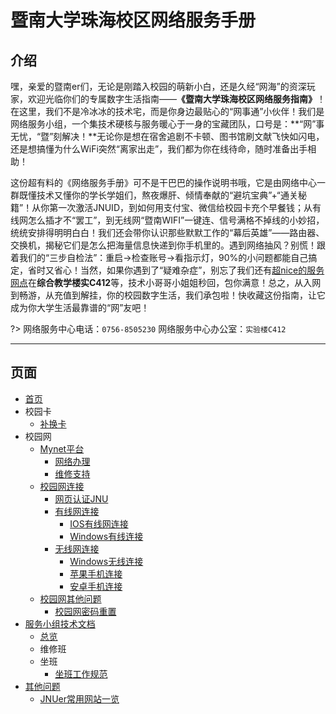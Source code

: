 # 暨南大学珠海校区网络服务手册

## 介绍
嘿，亲爱的暨南er们，无论是刚踏入校园的萌新小白，还是久经“网海”的资深玩家，欢迎光临你们的专属数字生活指南——**《暨南大学珠海校区网络服务指南》**！在这里，我们不是冷冰冰的技术宅，而是你身边最贴心的“网事通”小伙伴！我们是网络服务小组，一个集技术硬核与服务暖心于一身的宝藏团队，口号是：**“网”事无忧，“暨”刻解决！**无论你是想在宿舍追剧不卡顿、图书馆刷文献飞快如闪电，还是想搞懂为什么WiFi突然“离家出走”，我们都为你在线待命，随时准备出手相助！

这份超有料的《网络服务手册》可不是干巴巴的操作说明书哦，它是由网络中心一群既懂技术又懂你的学长学姐们，熬夜爆肝、倾情奉献的“避坑宝典”+“通关秘籍”！从你第一次激活JNUID，到如何用支付宝、微信给校园卡充个早餐钱；从有线网怎么插才不“罢工”，到无线网“暨南WIFI”一键连、信号满格不掉线的小妙招，统统安排得明明白白！我们还会带你认识那些默默工作的“幕后英雄”——路由器、交换机，揭秘它们是怎么把海量信息快递到你手机里的。遇到网络抽风？别慌！跟着我们的“三步自检法”：重启→检查账号→看指示灯，90%的小问题都能自己搞定，省时又省心！当然，如果你遇到了“疑难杂症”，别忘了我们还有[超nice的服务网点](https://mynet.jnu.edu.cn)在**综合教学楼实C412**等，技术小哥哥小姐姐秒回，包你满意！总之，从入网到畅游，从充值到解挂，你的校园数字生活，我们承包啦！快收藏这份指南，让它成为你大学生活最靠谱的“网”友吧！


?> 网络服务中心电话：`0756-8505230`
网络服务中心办公室：`实验楼C412`

---

## 页面
- [首页](/)
- 校园卡
  - [补换卡](校园卡/补换卡.md)
- 校园网
  - [Mynet平台](校园网/mynet.md)
    - [网络办理](校园网/Mynet平台/网络办理.md)
    - [维修支持](校园网/Mynet平台/维修支持.md)
  - [校园网连接](校园网/校园网连接.md)
    - [网页认证JNU](校园网/校园网连接/网页认证_JNU.md)
    - [有线网连接](校园网/校园网连接/有线网准备工作.md)
      - [IOS有线网连接](校园网/校园网连接/IOS有线网连接.md)
      - [Windows有线连接](校园网/校园网连接/windows有线网连接.md)
    - [无线网连接](校园网/校园网连接/无线网连接.md)
      - [Windows无线连接](校园网/校园网连接/windows.md)
      - [苹果手机连接](校园网/校园网连接/苹果.md)
      - [安卓手机连接](校园网/校园网连接/安卓手机.md)
  - [校园网其他问题](校园网/校园网其他问题/)
    - [校园网密码重置](校园网/校园网其他问题/校园网密码重置.md)
- [服务小组技术文档](服务小组技术文档/)
  - [总览](服务小组技术文档/总览.md)
  - 维修班
  - 坐班
    - [坐班工作规范](服务小组技术文档/坐班/维修班/坐班工作规范.md)
- [其他问题](其他问题/)
  - [JNUer常用网站一览](其他问题/JNUer常用网站一览.md)
